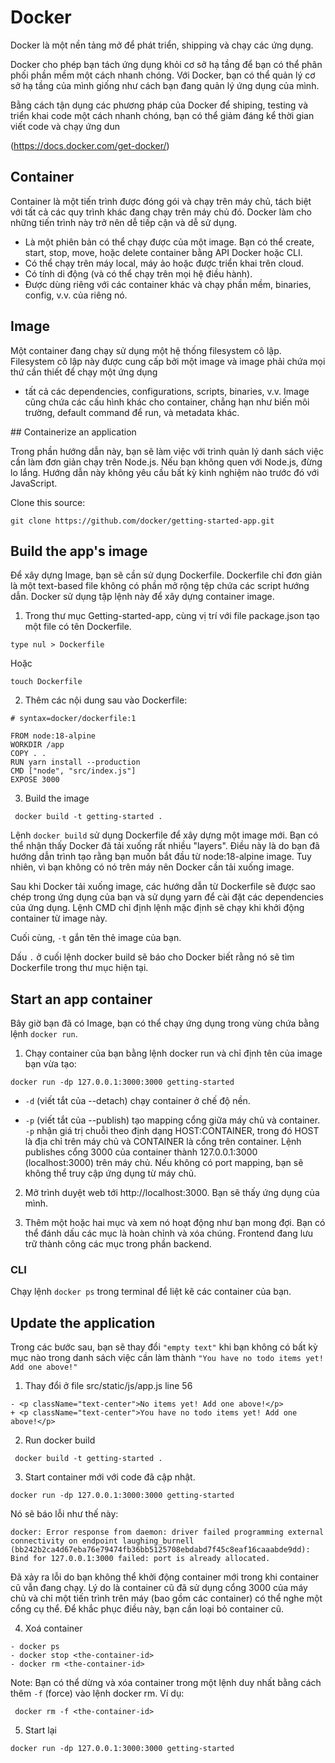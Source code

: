 # Docker 
Docker là một nền tảng mở để phát triển, shipping và chạy các ứng dụng.

Docker cho phép bạn tách ứng dụng khỏi cơ sở hạ tầng để bạn có thể phân phối phần mềm một cách nhanh chóng. Với Docker, bạn có thể quản lý cơ sở hạ tầng của 
mình giống như cách bạn đang quản lý ứng dụng của mình.

Bằng cách tận dụng các phương pháp của Docker để shiping, testing và triển khai code một cách nhanh chóng, bạn có thể giảm đáng kể thời gian viết code và chạy ứng dun

​(https://docs.docker.com/get-docker/)

## Container

Container là một tiến trình được đóng gói và chạy trên máy chủ, tách biệt với tất cả các quy trình khác đang chạy trên máy chủ đó. 
Docker làm cho những tiến trình này trở nên dễ tiếp cận và dễ sử dụng.
- Là một phiên bản có thể chạy được của một image. Bạn có thể  create, start, stop, move, hoặc delete container bằng API Docker hoặc CLI.
- Có thể chạy trên máy local, máy ảo hoặc được triển khai trên cloud.
- Có tính di động (và có thể chạy trên mọi hệ điều hành).
- Được dùng riêng với các container khác và chạy phần mềm, binaries, config, v.v. của riêng nó.

## Image

Một container đang chạy sử dụng một hệ thống filesystem cô lập. Filesystem cô lập này được cung cấp bởi một image và image phải chứa mọi thứ cần thiết để chạy một ứng dụng
 - tất cả các dependencies, configurations, scripts, binaries, v.v. Image cũng chứa các cấu hình khác cho container, chẳng hạn như biến môi trường, default command để run, và metadata khác.

​## Containerize an application

Trong phần hướng dẫn này, bạn sẽ làm việc với trình quản lý danh sách việc cần làm đơn giản chạy trên Node.js. Nếu bạn không quen với Node.js, đừng lo lắng. 
Hướng dẫn này không yêu cầu bất kỳ kinh nghiệm nào trước đó với JavaScript.

Clone this source:

```
git clone https://github.com/docker/getting-started-app.git
```

## Build the app's image

Để xây dựng Image, bạn sẽ cần sử dụng Dockerfile. Dockerfile chỉ đơn giản là một text-based file không có phần mở rộng tệp chứa các script hướng dẫn. 
Docker sử dụng tập lệnh này để xây dựng container image.


1. Trong thư mục Getting-started-app, cùng vị trí với file package.json tạo một file có tên Dockerfile.

```
type nul > Dockerfile
```

Hoặc

```
touch Dockerfile
```

2. Thêm các nội dung sau vào Dockerfile:

```
# syntax=docker/dockerfile:1

FROM node:18-alpine
WORKDIR /app
COPY . .
RUN yarn install --production
CMD ["node", "src/index.js"]
EXPOSE 3000
```

3. Build the image 

```
 docker build -t getting-started .
```

Lệnh `docker build` sử dụng Dockerfile để xây dựng một image mới. Bạn có thể nhận thấy Docker đã tải xuống rất nhiều "layers". 
Điều này là do bạn đã hướng dẫn trình tạo rằng bạn muốn bắt đầu từ node:18-alpine image. Tuy nhiên, vì bạn không có nó trên máy nên Docker cần tải xuống image.

Sau khi Docker tải xuống image, các hướng dẫn từ Dockerfile sẽ được sao chép trong ứng dụng của bạn và sử dụng yarn để cài đặt các dependencies của ứng dụng.
Lệnh CMD chỉ định lệnh mặc định sẽ chạy khi khởi động container từ image này.

Cuối cùng,  `-t` gắn tên thẻ image của bạn. 

Dấu `.` ở cuối lệnh  docker build sẽ báo cho Docker biết rằng nó sẽ tìm Dockerfile trong thư mục hiện tại.
​


## Start an app container


Bây giờ bạn đã có Image, bạn có thể chạy ứng dụng trong vùng chứa bằng lệnh `docker run`.

1. Chạy container của bạn bằng lệnh docker run và chỉ định tên của image bạn vừa tạo:

```
docker run -dp 127.0.0.1:3000:3000 getting-started
```

- `-d` (viết tắt của --detach) chạy container ở chế độ nền. 

- `-p` (viết tắt của --publish) tạo mapping cổng giữa máy chủ và container. `-p` nhận giá trị chuỗi theo định dạng HOST:CONTAINER, trong đó HOST là địa chỉ trên máy chủ và 
CONTAINER là cổng trên container. Lệnh publishes cổng 3000 của container thành 127.0.0.1:3000 (localhost:3000) trên máy chủ. Nếu không có port mapping, bạn sẽ không thể truy cập
 ứng dụng từ máy chủ.

2. Mở trình duyệt web tới http://localhost:3000. Bạn sẽ thấy ứng dụng của mình.

3. Thêm một hoặc hai mục và xem nó hoạt động như bạn mong đợi. Bạn có thể đánh dấu các mục là hoàn chỉnh và xóa chúng.
 Frontend đang lưu trữ thành công các mục trong phần backend.


### CLI

Chạy lệnh `docker ps` trong terminal để liệt kê các container của bạn.


## Update the application

Trong các bước sau, bạn sẽ thay đổi `"empty text"` khi bạn không có bất kỳ mục nào trong danh sách việc cần làm thành `"You have no todo items yet! Add one above!"`

1. Thay đổi ở file src/static/js/app.js line 56

```
- <p className="text-center">No items yet! Add one above!</p>
+ <p className="text-center">You have no todo items yet! Add one above!</p>
```

2. Run docker build

```
 docker build -t getting-started .
```

3. Start container mới với code đã cập nhật.

```
docker run -dp 127.0.0.1:3000:3000 getting-started
```

Nó sẽ báo lỗi như thế này:

```
docker: Error response from daemon: driver failed programming external connectivity on endpoint laughing_burnell 
(bb242b2ca4d67eba76e79474fb36bb5125708ebdabd7f45c8eaf16caaabde9dd): Bind for 127.0.0.1:3000 failed: port is already allocated.
```

Đã xảy ra lỗi do bạn không thể khởi động container mới trong khi container cũ vẫn đang chạy. Lý do là container cũ đã sử dụng cổng 3000 của máy chủ và chỉ một tiến trình trên máy
 (bao gồm các container) có thể nghe một cổng cụ thể. Để khắc phục điều này, bạn cần loại bỏ container cũ.


4. Xoá container

```
- docker ps
- docker stop <the-container-id>
- docker rm <the-container-id>
```

Note: Bạn có thể dừng và xóa container trong một lệnh duy nhất bằng cách thêm  `-f` (force) vào lệnh docker rm. Ví dụ:

```
 docker rm -f <the-container-id>
```


5. Start lại

```
docker run -dp 127.0.0.1:3000:3000 getting-started
```
